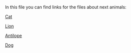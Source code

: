 In this file you can find links for the files about next animals:

[Cat](./Cat.md)

[Lion](./Lion.md)

[Antilope](./Antilope.md)

[Dog](./Dog.md)